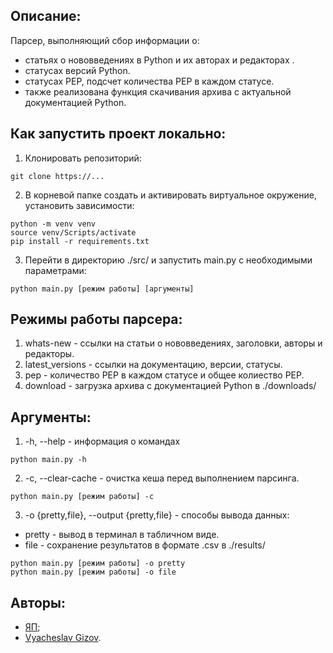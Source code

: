 ## Описание:

Парсер, выполняющий сбор информации о:
- статьях о нововведениях в Python и их авторах и редакторах .
- статусах версий Python.
- статусах PEP, подсчет количества PEP в каждом статусе.
- также реализована функция скачивания архива с актуальной документацией Python.

## Как запустить проект локально:
1. Клонировать репозиторий:
```
git clone https://...
```
2. В корневой папке создать и активировать виртуальное окружение, установить зависимости:
```
python -m venv venv
source venv/Scripts/activate
pip install -r requirements.txt
```
3. Перейти в директорию ./src/ и запустить main.py с необходимыми параметрами:
```
python main.py [режим работы] [аргументы]
```
## Режимы работы парсера:
1. whats-new  - ссылки на статьи о нововведениях, заголовки, авторы и редакторы.
2. latest_versions - ссылки на документацию, версии, статусы.
3. pep - количество PEP в каждом статусе и общее колиество PEP.
4. download - загрузка архива с документацией Python в ./downloads/

## Аргументы:
1. -h, --help - информация о командах
```
python main.py -h
```
2. -c, --clear-cache - очистка кеша перед выполнением парсинга.

```
python main.py [режим работы] -c
```
3. -o {pretty,file}, --output {pretty,file} - способы вывода данных:
- pretty - вывод в терминал в табличном виде.
- file - сохранение результатов в формате .csv в ./results/
```
python main.py [режим работы] -o pretty
python main.py [режим работы] -o file
```

## Авторы:
- [ЯП](https://github.com/yandex-praktikum);
- [Vyacheslav Gizov](https://github.com/VyacheslavGizov).


